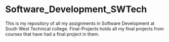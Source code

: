 # Software_Development_SWTech
This is my repository of all my assignments in Software Development at South West Technical college.
Final-Projects holds all my final projects from courses that have had a final project in them.
